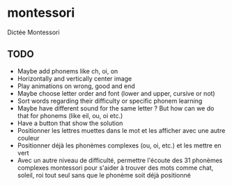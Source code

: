 # montessori
Dictée Montessori

## TODO

* Maybe add phonems like ch, oi, on
* Horizontally and vertically center image
* Play animations on wrong, good and end
* Maybe choose letter order and font (lower and upper, cursive or not)
* Sort words regarding their difficulty or specific phonem learning
* Maybe have different sound for the same letter ? But how can we do that for phonems (like eil, ou, oi etc.)
* Have a button that show the solution
* Positionner les lettres muettes dans le mot et les afficher avec une autre couleur
* Positionner déjà les phonèmes complexes (ou, oi, etc.) et les mettre en vert
* Avec un autre niveau de difficulté, permettre l'écoute des 31 phonèmes complexes montessori pour s'aider à trouver des mots comme chat, soleil, roi tout seul sans que le phonème soit déjà positionné